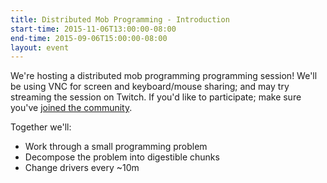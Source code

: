 ```yaml
---
title: Distributed Mob Programming - Introduction
start-time: 2015-11-06T13:00:00-08:00
end-time: 2015-09-06T15:00:00-08:00
layout: event
---
```


We're hosting a distributed mob programming programming session! We'll be using
VNC for screen and keyboard/mouse sharing; and may try streaming the session on
Twitch. If you'd like to participate; make sure you've <a class="buying"
href="https://zee8.typeform.com/to/b9wyG6?invite-code=distributed-mob-programming-intro" data-goal="Began application"
data-type="link" data-category="Applying"
data-engagement-level="Buying">joined the community</a>.

Together we'll:

* Work through a small programming problem
* Decompose the problem into digestible chunks
* Change drivers every ~10m
